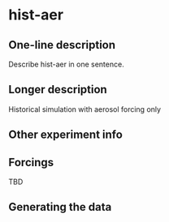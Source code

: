 <!--- This file contains a number of sections -->
<!--- They are bounded by comments like this -->
<!--- Do not edit these sections by hand -->
<!--- Start title -->
# hist-aer
<!--- End title -->

## One-line description

<!--- Start one-line-description -->
Describe hist-aer in one sentence.
<!--- End one-line-description -->

## Longer description

<!--- Start longer-description -->
Historical simulation with aerosol forcing only
<!--- End longer-description -->

## Other experiment info

<!--- Start other-experiment-info -->
<!--- End other-experiment-info -->

## Forcings

<!--- Start forcings -->
TBD
<!--- End forcings -->

## Generating the data

<!--- TODO: auto-generate this -->
